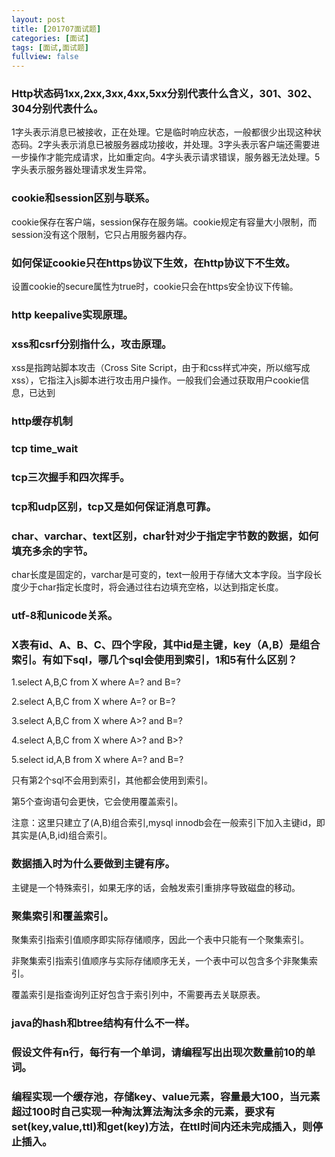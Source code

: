 ```yaml
---
layout: post
title: [201707面试题]
categories: [面试]
tags: [面试,面试题]
fullview: false
---
```

### Http状态码1xx,2xx,3xx,4xx,5xx分别代表什么含义，301、302、304分别代表什么。

1字头表示消息已被接收，正在处理。它是临时响应状态，一般都很少出现这种状态码。2字头表示消息已被服务器成功接收，并处理。3字头表示客户端还需要进一步操作才能完成请求，比如重定向。4字头表示请求错误，服务器无法处理。5字头表示服务器处理请求发生异常。

### cookie和session区别与联系。

cookie保存在客户端，session保存在服务端。cookie规定有容量大小限制，而session没有这个限制，它只占用服务器内存。

### 如何保证cookie只在https协议下生效，在http协议下不生效。

设置cookie的secure属性为true时，cookie只会在https安全协议下传输。

### http keepalive实现原理。

### xss和csrf分别指什么，攻击原理。

xss是指跨站脚本攻击（Cross Site Script，由于和css样式冲突，所以缩写成xss），它指注入js脚本进行攻击用户操作。一般我们会通过获取用户cookie信息，已达到

### http缓存机制

### tcp time_wait

### tcp三次握手和四次挥手。

### tcp和udp区别，tcp又是如何保证消息可靠。

### char、varchar、text区别，char针对少于指定字节数的数据，如何填充多余的字节。

char长度是固定的，varchar是可变的，text一般用于存储大文本字段。当字段长度少于char指定长度时，将会通过往右边填充空格，以达到指定长度。

### utf-8和unicode关系。

### X表有id、A、B、C、四个字段，其中id是主键，key（A,B）是组合索引。有如下sql，哪几个sql会使用到索引，1和5有什么区别？

1.select A,B,C from X where A=? and B=?

2.select A,B,C from X where A=? or B=?

3.select A,B,C from X where A>? and B=?

4.select A,B,C from X where A>? and B>?

5.select id,A,B from X where A=? and B=?

只有第2个sql不会用到索引，其他都会使用到索引。

第5个查询语句会更快，它会使用覆盖索引。

注意：这里只建立了(A,B)组合索引,mysql innodb会在一般索引下加入主键id，即其实是(A,B,id)组合索引。

### 数据插入时为什么要做到主键有序。

主键是一个特殊索引，如果无序的话，会触发索引重排序导致磁盘的移动。

### 聚集索引和覆盖索引。

聚集索引指索引值顺序即实际存储顺序，因此一个表中只能有一个聚集索引。

非聚集索引指索引值顺序与实际存储顺序无关，一个表中可以包含多个非聚集索引。

覆盖索引是指查询列正好包含于索引列中，不需要再去关联原表。

### java的hash和btree结构有什么不一样。

### 假设文件有n行，每行有一个单词，请编程写出出现次数量前10的单词。

### 编程实现一个缓存池，存储key、value元素，容量最大100，当元素超过100时自己实现一种淘汰算法淘汰多余的元素，要求有set(key,value,ttl)和get(key)方法，在ttl时间内还未完成插入，则停止插入。
